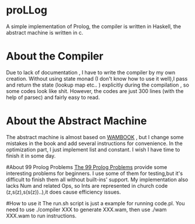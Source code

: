 # proLLog
A simple implementation of Prolog, the compiler is written in Haskell, the abstract machine is written in c.

# About the Compiler
Due to lack of documentation , I have to write the compiler by my own creation.  Without using state monad (I don't know how to use it well),I pass and return the state (lookup map etc.. ) explicitly during the compilation , so some
codes look like shit. However, the codes are just 300 lines (with the help of parsec) and fairly easy to read.

# About the Abstract Machine
The abstract machine is almost based on [WAMBOOK](http://wambook.sourceforge.net) , but I change some mistakes in the book and add several instructions for convenience. In the optimization part, I just implement list and constant. I
wish I have time to finish it in some day.

#About 99 Prolog Problems
[The 99 Prolog Problems](https://sites.google.com/site/prologsite/home) provide some interesting problems for beginners. I use some of them for testing,but it's difficult to finish them all without built-ins' support. My implementation also lacks Num and related Ops, so Ints are represented in church code (z,s(z),s(s(z))..),it does cause efficiency issues.

#How to use it
The run.sh script is just a example for running code.pl.
You need to use ./compiler XXX to generate XXX.wam, then use ./wam XXX.wam to run instructions.
